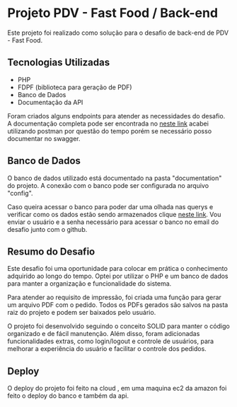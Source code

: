 # Projeto PDV - Fast Food / Back-end
Este projeto foi realizado como solução para o desafio de back-end de PDV - Fast Food.

## Tecnologias Utilizadas
- PHP
- FDPF (biblioteca para geração de PDF)
- Banco de Dados
- Documentação da API

Foram criados alguns endpoints para atender as necessidades do desafio. A documentação completa pode ser encontrada no [neste link](https://documenter.getpostman.com/view/15706775/2s935ivSJ1) acabei utilizando postman por questão do tempo porém se necessário posso documentar no swagger. 

## Banco de Dados
O banco de dados utilizado está documentado na pasta "documentation" do projeto. A conexão com o banco pode ser configurada no arquivo "config".

Caso queira acessar o banco para poder dar uma olhada nas querys e verificar como os dados estão sendo armazenados clique [neste link](http://54.87.158.220/phppgadmin/). Vou enviar o usuário e a senha necessário para acessar o banco no email do desafio junto com o github.


## Resumo do Desafio
Este desafio foi uma oportunidade para colocar em prática o conhecimento adquirido ao longo do tempo. Optei por utilizar o PHP e um banco de dados para manter a organização e funcionalidade do sistema.

Para atender ao requisito de impressão, foi criada uma função para gerar um arquivo PDF com o pedido. Todos os PDFs gerados são salvos na pasta raiz do projeto e podem ser baixados pelo usuário.

O projeto foi desenvolvido seguindo o conceito SOLID para manter o código organizado e de fácil manutenção. Além disso, foram adicionadas funcionalidades extras, como login/logout e controle de usuários, para melhorar a experiência do usuário e facilitar o controle dos pedidos.

## Deploy 
O deploy do projeto foi feito na cloud , em uma maquina ec2 da amazon foi feito o deploy do banco e também da api.

